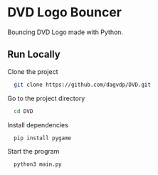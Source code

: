 
# DVD Logo Bouncer

Bouncing DVD Logo made with Python.





## Run Locally

Clone the project

```bash
  git clone https://github.com/dagvdp/DVD.git
```

Go to the project directory

```bash
  cd DVD
```

Install dependencies

```bash
  pip install pygame
```

Start the program

```bash
  python3 main.py
```

